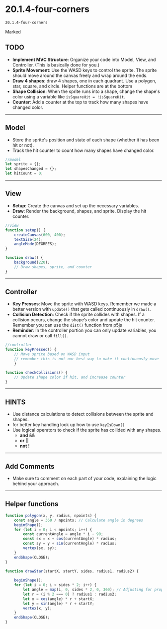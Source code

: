 # 20.1.4-four-corners
```
20.1.4-four-corners
```
Marked

## TODO
- **Implement MVC Structure**: Organize your code into Model, View, and Controller. (This is basically done for you.)
- **Sprite Movement**: Use the WASD keys to control the sprite. The sprite should move around the canvas freely and wrap around the ends.
- **Draw 4 shapes**: draw 4 shapes, one in each quadrant. Use a polygon, star, square, and circle. Helper functions are at the bottom
- **Shape Collision**: When the sprite runs into a shape, change the shape's color using a variable like `isSquareHit = !isSquareHit`.
- **Counter**: Add a counter at the top to track how many shapes have changed color.

---

## Model
- Store the sprite's position and state of each shape (whether it has been hit or not).
- Track the hit counter to count how many shapes have changed color.

```javascript
//model
let sprite = {};
let shapesChanged = {};
let hitCount = 0;
```

---

## View
- **Setup**: Create the canvas and set up the necessary variables.
- **Draw**: Render the background, shapes, and sprite. Display the hit counter.

```javascript
//view
function setup() {
    createCanvas(600, 400);
    textSize(24);
    angleMode(DEGREES);
}

function draw() {
    background(220);
    // Draw shapes, sprite, and counter
}
```

---

## Controller
- **Key Presses**: Move the sprite with WASD keys. Remember we made a better version with `update()` that gets called continuously in `draw()`.
- **Collision Detection**: Check if the sprite collides with shapes. If a collision occurs, change the shape’s color and update the hit counter. Remember you can use the `dist()` function from p5js
- **Reminder**: In the controller portion you can only update variables, you cannot draw or call `fill()`.

```javascript
//controller
function keyPressed() {
    // Move sprite based on WASD input
    // remember this is not our best way to make it continuously move
    }

function checkCollisions() {
    // Update shape color if hit, and increase counter
}
```

---

## HINTS
- Use distance calculations to detect collisions between the sprite and shapes.
- for better key handling look up how to use `keyIsDown()`
- Use logical operators to check if the sprite has collided with any shapes.
	- **and** &&
 	- **or** ||
  	- **not** !	 

---

## Add Comments
- Make sure to comment on each part of your code, explaining the logic behind your approach.
---

## Helper functions
```js
function polygon(x, y, radius, npoints) {
    const angle = 360 / npoints; // Calculate angle in degrees   
    beginShape();
    for (let i = 0; i < npoints; i++) {
        const currentAngle = angle * i - 90;
        const sx = x + cos(currentAngle) * radius;
        const sy = y + sin(currentAngle) * radius;
        vertex(sx, sy);
    }
    endShape(CLOSE);
}

function drawStar(startX, startY, sides, radius1, radius2) {
    
    beginShape();
    for (let i = 0; i < sides * 2; i++) {
        let angle = map(i, 0, sides * 2, 0, 360); // Adjusting for proper orientation
        let r = (i % 2 === 0) ? radius1 : radius2;
        let x = cos(angle) * r + startX;
        let y = sin(angle) * r + startY;
        vertex(x, y);
    }
    endShape(CLOSE);
}

```
